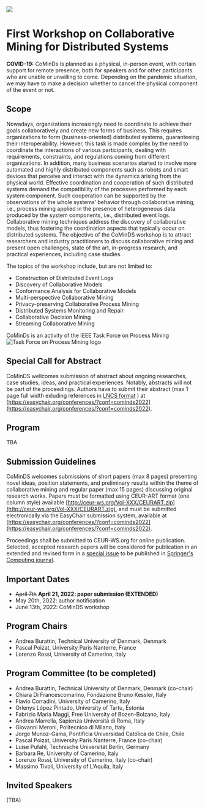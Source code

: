 [![](https://www.discotec.org/2022/discotec2022-banner.jpeg)](https://www.discotec.org/2022/)

# First Workshop on Collaborative Mining for Distributed Systems


**COVID-19:** CoMinDs is planned as a physical, in-person event, with certain support for remote presence, both for speakers and for other participants who are unable or unwilling to come. Depending on the 
pandemic situation, we may have to make a decision whether to cancel the physical component of the event or not.


## Scope 

Nowadays, organizations increasingly need to coordinate to achieve their goals collaboratively and create new forms of business. This requires organizations to form (business-oriented) distributed systems, guaranteeing their interoperability. However, this task is made complex by the need to coordinate the interactions of various participants, dealing with requirements, constraints, and regulations coming from different organizations. In addition, many business scenarios started to involve more automated and highly distributed components such as robots and smart devices that perceive and interact with the dynamics arising from the physical world. 
Effective coordination and cooperation of such distributed systems demand the compatibility of the processes performed by each system component. Such cooperation can be supported by the observations of the whole systems’ behavior through collaborative mining, i.e., process mining applied in the presence of heterogeneous data produced by the system components, i.e., distributed event logs. Collaborative mining techniques address the discovery of collaborative models, thus fostering the coordination aspects that typically occur on distributed systems.
The objective of the CoMinDS workshop is to attract researchers and industry practitioners to discuss collaborative mining and present open challenges, state of the art, in-progress research, and practical experiences, including case studies. 

The topics of the workshop include, but are not limited to:
* Construction of Distributed Event Logs
* Discovery of Collaborative Models
* Conformance Analysis for Collaborative Models
* Multi-perspective Collaborative Mining
* Privacy-preserving Collaborative Process Mining
* Distributed Systems Monitoring and Repair
* Collaborative Decision Mining 
* Streaming Collaborative Mining

CoMinDs is an activity of the IEEE Task Force on Process Mining
![Task Force on Process Mining logo](https://www.tf-pm.org/pics/logo.jpg)

## Special Call for Abstract
CoMinDS wellcomes submission of abstract about ongoing researches, case studies, ideas, and practical experiences. Notably, abstracts will not be part of the proceedings. Authors have to submit their abstract (max 1 page full width exluding references in [LNCS format](https://www.overleaf.com/project/62850169ea07884843d3d9c2) ) at [https://easychair.org/conferences/?conf=cominds2022](https://easychair.org/conferences/?conf=cominds2022). 


## Program
TBA

## Submission Guidelines
CoMinDS welcomes submissions of short papers (max 8 pages) presenting novel ideas, position statements, and preliminary results within the theme of collaborative mining and regular paper (max 15 pages) discussing original research works. 
Papers must be formatted using CEUR-ART format (one column style) available [http://ceur-ws.org/Vol-XXX/CEURART.zip](http://ceur-ws.org/Vol-XXX/CEURART.zip), and must be submitted electronically via the EasyChair submission system, available at [https://easychair.org/conferences/?conf=cominds2022](https://easychair.org/conferences/?conf=cominds2022).

Proceedings shall be submitted to CEUR-WS.org for online publication. Selected, accepted research papers will be considered for publication in an extended and revised form in a  [special issue](https://www.springer.com/journal/607/updates/20210362) to be published in [Springer's Computing journal](https://www.springer.com/journal/607/).

## Important Dates
-   ~~April 7th~~ **April 21, 2022: paper submission (EXTENDED)**
-   May 20th, 2022: author notification 
-   June 13th, 2022: CoMinDS workshop

## Program Chairs

- Andrea Burattin, Technical University of Denmark, Denmark
- Pascal Poizat, University Paris Nanterre, France
- Lorenzo Rossi, University of Camerino, Italy

## Program Committee (to be completed)

- Andrea Burattin, Technical University of Denmark, Denmark (co-chair)
- Chiara Di Francescomarino, Fondazione Bruno Kessler, Italy
- Flavio Corradini, University of Camerino, Italy  
- Orlenys López Pintado, University of Tartu, Estonia
- Fabrizio Maria Maggi, Free University of Bozen-Bolzano, Italy
- Andrea Marrella, Sapienza Università di Roma, Italy
- Giovanni Meroni, Politecnico di Milano, Italy
- Jorge Munoz-Gama, Pontificia Universidad Católica de Chile, Chile 
- Pascal Poizat, University Paris Nanterre, France (co-chair)
- Luise Pufahl, Technische Universität Berlin, Germany
- Barbara Re, University of Camerino, Italy
- Lorenzo Rossi, University of Camerino, Italy (co-chair)
- Massimo Tivoli, University of L'Aquila, Italy


## Invited Speakers
(TBA)


